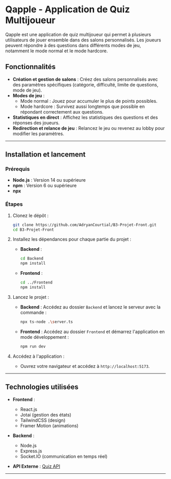 # Qapple - Application de Quiz Multijoueur

Qapple est une application de quiz multijoueur qui permet à plusieurs utilisateurs de jouer ensemble dans des salons personnalisés. Les joueurs peuvent répondre à des questions dans différents modes de jeu, notamment le mode normal et le mode hardcore.

## Fonctionnalités

- **Création et gestion de salons** : Créez des salons personnalisés avec des paramètres spécifiques (catégorie, difficulté, limite de questions, mode de jeu).
- **Modes de jeu** :
  - Mode normal : Jouez pour accumuler le plus de points possibles.
  - Mode hardcore : Survivez aussi longtemps que possible en répondant correctement aux questions.
- **Statistiques en direct** : Affichez les statistiques des questions et des réponses des joueurs.
- **Redirection et relance de jeu** : Relancez le jeu ou revenez au lobby pour modifier les paramètres.

---

## Installation et lancement

### Prérequis

- **Node.js** : Version 14 ou supérieure
- **npm** : Version 6 ou supérieure
- **npx**

### Étapes

1. Clonez le dépôt :

   ```bash
   git clone https://github.com/AdryanCourtial/B3-Projet-Front.git
   cd B3-Projet-Front
   ```

2. Installez les dépendances pour chaque partie du projet :

   - **Backend** :
     ```bash
     cd Backend
     npm install
     ```
   - **Frontend** :
     ```bash
     cd ../Frontend
     npm install
     ```

3. Lancez le projet :

   - **Backend** :
     Accédez au dossier `Backend` et lancez le serveur avec la commande :
     ```bash
     npx ts-node .\server.ts
     ```
   - **Frontend** :
     Accédez au dossier `Frontend` et démarrez l'application en mode développement :
     ```bash
     npm run dev
     ```

4. Accédez à l'application :
   - Ouvrez votre navigateur et accédez à `http://localhost:5173`.

---

## Technologies utilisées

- **Frontend** :

  - React.js
  - Jotai (gestion des états)
  - TailwindCSS (design)
  - Framer Motion (animations)

- **Backend** :

  - Node.js
  - Express.js
  - Socket.IO (communication en temps réel)

- **API Externe** : [Quiz API](https://quizzapi.jomoreschi.fr/api/v1/quiz)

---
